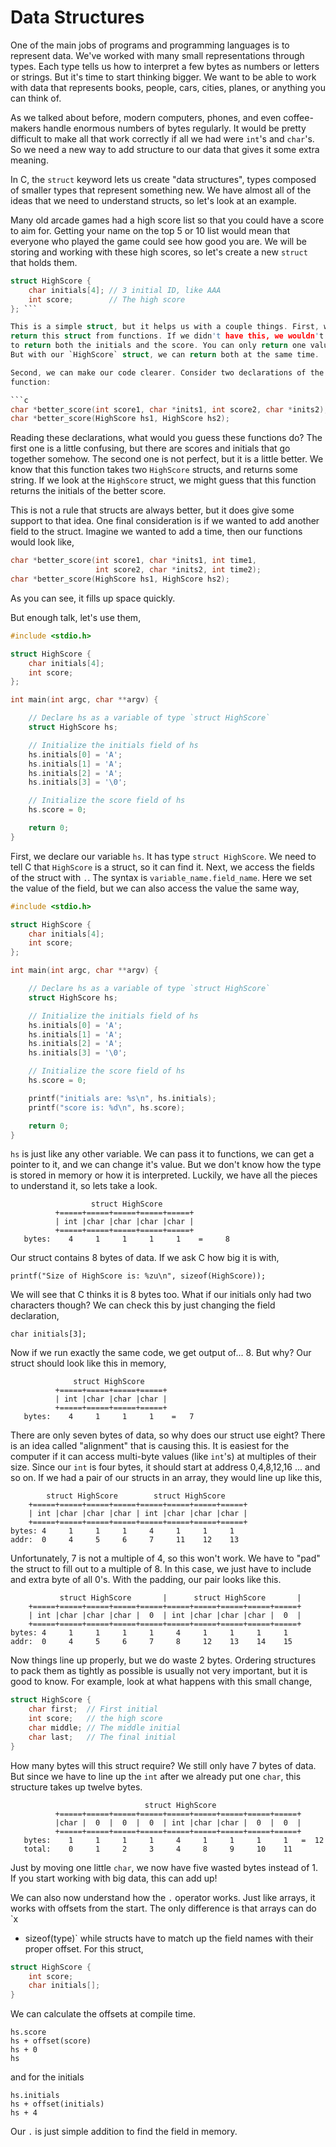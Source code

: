 # Data Structures

One of the main jobs of programs and programming languages is to represent data.
We've worked with many small representations through types. Each type tells us
how to interpret a few bytes as numbers or letters or strings. But it's time to
start thinking bigger. We want to be able to work with data that represents
books, people, cars, cities, planes, or anything you can think of.

As we talked about before, modern computers, phones, and even coffee-makers
handle enormous numbers of bytes regularly. It would be pretty difficult to make
all that work correctly if all we had were `int`'s and `char`'s. So we need a
new way to add structure to our data that gives it some extra meaning.

In C, the `struct` keyword lets us create "data structures", types composed of
smaller types that represent something new. We have almost all of the ideas that
we need to understand structs, so let's look at an example.

Many old arcade games had a high score list so that you could have a score to
aim for. Getting your name on the top 5 or 10 list would mean that everyone who
played the game could see how good you are. We will be storing and working with
these high scores, so let's create a new `struct` that holds them.

```c
struct HighScore {
    char initials[4]; // 3 initial ID, like AAA
    int score;        // The high score
}; ```

This is a simple struct, but it helps us with a couple things. First, we can
return this struct from functions. If we didn't have this, we wouldn't be able
to return both the initials and the score. You can only return one value in C.
But with our `HighScore` struct, we can return both at the same time.

Second, we can make our code clearer. Consider two declarations of the same
function:

```c
char *better_score(int score1, char *inits1, int score2, char *inits2);
char *better_score(HighScore hs1, HighScore hs2);
```

Reading these declarations, what would you guess these functions do? The first
one is a little confusing, but there are scores and initials that go together
somehow. The second one is not perfect, but it is a little better. We know that
this function takes two `HighScore` structs, and returns some string. If we look
at the `HighScore` struct, we might guess that this function returns the
initials of the better score.

This is not a rule that structs are always better, but it does give some support
to that idea. One final consideration is if we wanted to add another field to
the struct. Imagine we wanted to add a time, then our functions would look like,

```c
char *better_score(int score1, char *inits1, int time1,
                   int score2, char *inits2, int time2);
char *better_score(HighScore hs1, HighScore hs2);
```

As you can see, it fills up space quickly.

But enough talk, let's use them,

```c
#include <stdio.h>

struct HighScore {
    char initials[4];
    int score;
};

int main(int argc, char **argv) {

    // Declare hs as a variable of type `struct HighScore`
    struct HighScore hs;

    // Initialize the initials field of hs
    hs.initials[0] = 'A';
    hs.initials[1] = 'A';
    hs.initials[2] = 'A';
    hs.initials[3] = '\0';

    // Initialize the score field of hs
    hs.score = 0;

    return 0;
}
```

First, we declare our variable `hs`. It has type `struct HighScore`. We need to
tell C that `HighScore` is a struct, so it can find it. Next, we access the
fields of the struct with `.`. The syntax is `variable_name.field_name`. Here we
set the value of the field, but we can also access the value the same way,

```c
#include <stdio.h>

struct HighScore {
    char initials[4];
    int score;
};

int main(int argc, char **argv) {

    // Declare hs as a variable of type `struct HighScore`
    struct HighScore hs;

    // Initialize the initials field of hs
    hs.initials[0] = 'A';
    hs.initials[1] = 'A';
    hs.initials[2] = 'A';
    hs.initials[3] = '\0';

    // Initialize the score field of hs
    hs.score = 0;

    printf("initials are: %s\n", hs.initials);
    printf("score is: %d\n", hs.score);

    return 0;
}
```

`hs` is just like any other variable. We can pass it to functions, we can get a
pointer to it, and we can change it's value. But we don't know how the type is
stored in memory or how it is interpreted. Luckily, we have all the pieces to
understand it, so lets take a look.

```
                  struct HighScore
          +=====+=====+=====+=====+=====+
          | int |char |char |char |char |
          +=====+=====+=====+=====+=====+
   bytes:    4     1     1     1     1    =     8
```

Our struct contains 8 bytes of data. If we ask C how big it is with,

```
printf("Size of HighScore is: %zu\n", sizeof(HighScore));
```

We will see that C thinks it is 8 bytes too. What if our initials only had two
characters though? We can check this by just changing the field declaration,

```
char initials[3];
```

Now if we run exactly the same code, we get output of... 8. But why? Our struct
should look like this in memory,

```
              struct HighScore
          +=====+=====+=====+=====+
          | int |char |char |char |
          +=====+=====+=====+=====+
   bytes:    4     1     1     1    =   7
```

There are only seven bytes of data, so why does our struct use eight? There is
an idea called "alignment" that is causing this. It is easiest for the computer
if it can access multi-byte values (like `int`'s) at multiples of their size.
Since our `int` is four bytes, it should start at address 0,4,8,12,16 ... and so
on. If we had a pair of our structs in an array, they would line up like this,

```
        struct HighScore        struct HighScore
    +=====+=====+=====+=====+=====+=====+=====+=====+
    | int |char |char |char | int |char |char |char |
    +=====+=====+=====+=====+=====+=====+=====+=====+
bytes: 4     1     1     1     4     1     1     1
addr:  0     4     5     6     7     11    12    13
```

Unfortunately, 7 is not a multiple of 4, so this won't work. We have to "pad"
the struct to fill out to a multiple of 8. In this case, we just have to include
and extra byte of all 0's. With the padding, our pair looks like this.

```
           struct HighScore       |      struct HighScore       |
    +=====+=====+=====+=====+=====+=====+=====+=====+=====+=====+
    | int |char |char |char |  0  | int |char |char |char |  0  |
    +=====+=====+=====+=====+=====+=====+=====+=====+=====+=====+
bytes: 4     1     1     1     1     4     1     1     1     1
addr:  0     4     5     6     7     8     12    13    14    15
```

Now things line up properly, but we do waste 2 bytes. Ordering structures to
pack them as tightly as possible is usually not very important, but it is good
to know. For example, look at what happens with this small change,

```c
struct HighScore {
    char first;  // First initial
    int score;   // the high score
    char middle; // The middle initial
    char last;   // The final initial
}
```

How many bytes will this struct require? We still only have 7 bytes of data. But
since we have to line up the `int` after we already put one `char`, this
structure takes up twelve bytes.

```
                              struct HighScore
          +=====+=====+=====+=====+=====+=====+=====+=====+=====+
          |char |  0  |  0  |  0  | int |char |char |  0  |  0  |
          +=====+=====+=====+=====+=====+=====+=====+=====+=====+
   bytes:    1     1     1     1     4     1     1     1     1   =  12
   total:    0     1     2     3     4     8     9     10    11
```

Just by moving one little `char`, we now have five wasted bytes instead of 1. If
you start working with big data, this can add up!

We can also now understand how the `.` operator works. Just like arrays, it
works with offsets from the start. The only difference is that arrays can do `x
* sizeof(type)` while structs have to match up the field names with their proper
offset. For this struct,

```c
struct HighScore {
    int score;
    char initials[];
}
```

We can calculate the offsets at compile time.

```
hs.score
hs + offset(score)
hs + 0
hs
```

and for the initials

```
hs.initials
hs + offset(initials)
hs + 4
```

Our `.` is just simple addition to find the field in memory.
